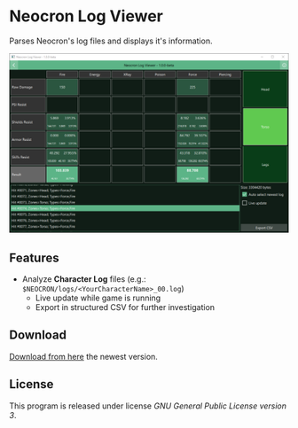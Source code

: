 # Neocron Log Viewer
Parses Neocron's log files and displays it's information.

![Character Log Analysis](docs/NeocronLogViewer-CharacterLog.png)

## Features
- Analyze __Character Log__ files (e.g.: `$NEOCRON/logs/<YourCharacterName>_00.log`)
  - Live update while game is running
  - Export in structured CSV for further investigation

## Download
[Download from here](https://drive.google.com/drive/folders/1KhpADdxU8OFcuKMqCyrBIOTBiFjE0UbK?usp=sharing)
the newest version.

## License
This program is released under license _GNU General Public License version 3_.